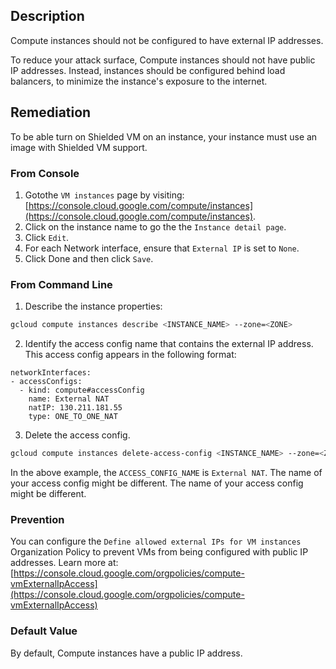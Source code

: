 ## Description

Compute instances should not be configured to have external IP addresses.

To reduce your attack surface, Compute instances should not have public IP addresses. Instead, instances should be configured behind load balancers, to minimize the instance's exposure to the internet.

## Remediation

To be able turn on Shielded VM on an instance, your instance must use an image with Shielded VM support.

### From Console

1. Gotothe `VM instances` page by visiting: [https://console.cloud.google.com/compute/instances](https://console.cloud.google.com/compute/instances).
2. Click on the instance name to go the the `Instance detail page`.
3. Click `Edit`.
4. For each Network interface, ensure that `External IP` is set to `None`.
5. Click Done and then click `Save`.

### From Command Line

1. Describe the instance properties:

```bash
gcloud compute instances describe <INSTANCE_NAME> --zone=<ZONE>
```

2. Identify the access config name that contains the external IP address. This access config appears in the following format:

```
networkInterfaces:
- accessConfigs:
  - kind: compute#accessConfig
    name: External NAT
    natIP: 130.211.181.55
    type: ONE_TO_ONE_NAT
```

3. Delete the access config.

```bash
gcloud compute instances delete-access-config <INSTANCE_NAME> --zone=<ZONE> --access-config-name <ACCESS_CONFIG_NAME>
```

In the above example, the `ACCESS_CONFIG_NAME` is `External NAT`. The name of your access config might be different. The name of your access config might be different.

### Prevention

You can configure the `Define allowed external IPs for VM instances` Organization Policy to prevent VMs from being configured with public IP addresses. Learn more at: [https://console.cloud.google.com/orgpolicies/compute-vmExternalIpAccess](https://console.cloud.google.com/orgpolicies/compute-vmExternalIpAccess)

### Default Value

By default, Compute instances have a public IP address.
